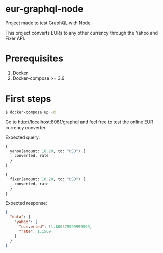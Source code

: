 # eur-graphql-node

Project made to test GraphQL with Node.

This project converts EURs to any other currency through the Yahoo and Fixer API.

# Prerequisites

1. Docker
2. Docker-compose >= 3.6

# First steps
```sh
$ docker-compose up -d
```

Go to http://localhost:8081/graphql and feel free to test the online EUR currency converter.

Expected query:
```graphql
{
  yahoo(amount: 10.20, to: "USD") {
    converted, rate
  }
}
```

```graphql
{
  fixer(amount: 10.20, to: "USD") {
    converted, rate
  }
}
```

Expected response:
```json
{
  "data": {
    "yahoo": {
      "converted": 11.800379999999999,
      "rate": 1.1569
    }
  }
}
``` 
